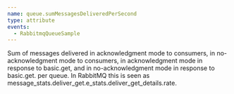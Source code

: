 ```yaml
---
name: queue.sumMessagesDeliveredPerSecond
type: attribute
events:
  - RabbitmqQueueSample
---
```


Sum of messages delivered in acknowledgment mode to consumers, in no-acknowledgment mode to consumers, in acknowledgment mode in response to basic.get, and in no-acknowledgment mode in response to basic.get. per queue. In RabbitMQ this is seen as message\_stats.deliver\_get.e\_stats.deliver\_get\_details.rate.